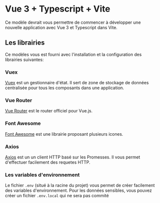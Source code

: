 # Vue 3 + Typescript + Vite

Ce modèle devrait vous permettre de commencer à développer
une nouvelle application avec Vue 3 et Typescript dans Vite.

## Les librairies

Ce modèles vous est fourni avec l'installation et la
configuration des librairies suivantes:

### Vuex

[Vuex](https://vuex.vuejs.org/fr/) est un gestionnaire d'état.
Il sert de zone de stockage de données centralisée pour tous
les composants dans une application.

### Vue Router

[Vue Router](https://router.vuejs.org/) est le router officiel
pour Vue.js.

### Font Awesome

[Font Awesome](https://fontawesome.com/) est une librairie
proposant plusieurs icones.

### Axios

[Axios](https://github.com/axios/axios) est un un client HTTP
basé sur les Promesses. Il vous permet d'effectuer facilement
des requetes HTTP.

### Les variables d'environnement

Le fichier `.env` (situé à la racine du projet) vous permet de
créer facilement des variables d'environnement. Pour les données
sensibles, vous pouvez créer un fichier `.env.local` qui ne sera
pas commité